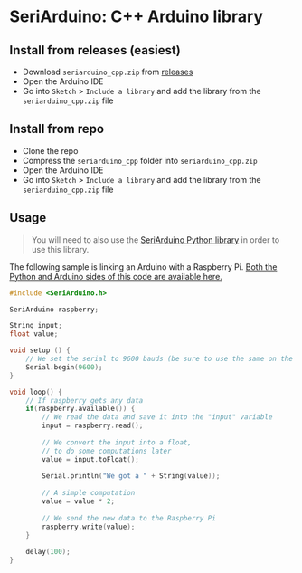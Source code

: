 # SeriArduino: C++ Arduino library

## Install from releases (easiest)

* Download `seriarduino_cpp.zip` from [releases](https://github.com/norech/SeriArduino/releases) 
* Open the Arduino IDE
* Go into `Sketch` > `Include a library` and add the library from the `seriarduino_cpp.zip` file

## Install from repo

* Clone the repo
* Compress the `seriarduino_cpp` folder into `seriarduino_cpp.zip`
* Open the Arduino IDE
* Go into `Sketch` > `Include a library` and add the library from the `seriarduino_cpp.zip` file

## Usage

> You will need to also use the [SeriArduino Python library](https://github.com/norech/SeriArduino/tree/master/seriarduino_py/README.md) in order to use this library.

The following sample is linking an Arduino with a Raspberry Pi. [Both the Python and Arduino sides of this code are available here.](https://github.com/norech/SeriArduino#usage)

```cpp
#include <SeriArduino.h>

SeriArduino raspberry;

String input;
float value;

void setup () {
    // We set the serial to 9600 bauds (be sure to use the same on the Python side)
    Serial.begin(9600);
}

void loop() {
    // If raspberry gets any data
    if(raspberry.available()) {
        // We read the data and save it into the "input" variable
        input = raspberry.read();
	
	    // We convert the input into a float,
        // to do some computations later
	    value = input.toFloat();
    
        Serial.println("We got a " + String(value));
	
	    // A simple computation
	    value = value * 2;
    
	    // We send the new data to the Raspberry Pi
    	raspberry.write(value);
    }
  
    delay(100);
}
```